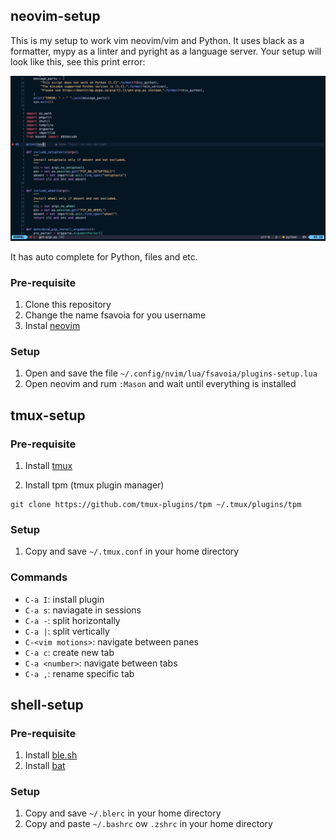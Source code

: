 ## neovim-setup

This is my setup to work vim neovim/vim and Python. It uses black as a formatter, mypy as a linter and pyright as a language server. Your setup will look like this, see this print error:

![neovim_screenshot](/images/image1.png)

It has auto complete for Python, files and etc.

### Pre-requisite

1. Clone this repository
2. Change the name fsavoia for you username
3. Instal [neovim](https://github.com/neovim/neovim/wiki/Installing-Neovim)

### Setup

1. Open and save the file `~/.config/nvim/lua/fsavoia/plugins-setup.lua`
2. Open neovim and rum `:Mason` and wait until everything is installed

## tmux-setup

### Pre-requisite

1. Install [tmux](https://github.com/tmux/tmux/wiki/Installing)

2. Install tpm (tmux plugin manager)

```
git clone https://github.com/tmux-plugins/tpm ~/.tmux/plugins/tpm
```

### Setup

1. Copy and save `~/.tmux.conf` in your home directory

### Commands

* `C-a I`: install plugin
* `C-a s`: naviagate in sessions
* `C-a -`: split horizontally
* `C-a |`: split vertically
* `C-<vim motions>`: navigate between panes
* `C-a c`: create new tab
* `C-a <number>`: navigate between tabs
* `C-a ,`: rename specific tab

## shell-setup

### Pre-requisite

1. Install [ble.sh](https://github.com/akinomyoga/ble.sh)
2. Install [bat](https://github.com/sharkdp/bat)

### Setup

1. Copy and save `~/.blerc` in your home directory
2. Copy and paste `~/.bashrc` ow `.zshrc` in your home directory
